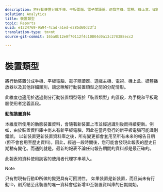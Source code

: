 ```yaml
---
description: 將行動裝置分成手機、平板電腦、電子閱讀器、遊戲主機、電視、機上盒、媒體播放器以及其他詳細類別，讓您瞭解行動裝置類型之間的分配情形。
solution: Analytics
title: 裝置類型
topic: Reports
uuid: e1224769-9a94-4cad-a1ed-e285d60d23f3
translation-type: tm+mt
source-git-commit: 16ba0b12e0f70112f4c10804d0a13c278388ecc2

---
```



# 裝置類型

將行動裝置分成手機、平板電腦、電子閱讀器、遊戲主機、電視、機上盒、媒體播放器以及其他詳細類別，讓您瞭解行動裝置類型之間的分配情形。

此維度也適用於透過劃分行動裝置類型等於「裝置類型」的區段，為手機和平板電腦使用者定義區段。

**動態裝置資料**

本維度所使用的動態裝置資料，會隨著新裝置上市並經過識別後而持續更新。例如，由於裝置資料庫中尚未有新平板電腦，因此在當月發行的新平板電腦可能識別錯誤。 以新裝置更新裝置資料庫之後，所有變更都會套用至所有未來的報告日期 (但不會套用至歷史資料)。因此，經過一段時間後，您可能會發現此報表的歷史日期稍有變化。而通則就是，最新的報表不論任何報告期間的資料都是最正確的。

此報表的資料使用訪客的使用者代理字串填入。

>[!Note]
>只有對現有行動ID所做的變更具有可回溯性。 如果裝置是新裝置，而且尚未有行動ID，則系結至此裝置的唯一資料會從新增ID至裝置資料庫的日期開始。
